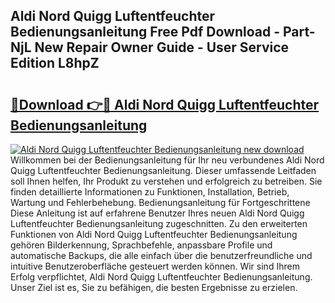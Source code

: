 ## Aldi Nord Quigg Luftentfeuchter Bedienungsanleitung Free Pdf Download - Part-NjL New Repair Owner Guide - User Service Edition L8hpZ

# <h2><a href="http://df5iw97.blite.top/?on=Aldi+Nord+Quigg+Luftentfeuchter+Bedienungsanleitung">🔗Download 👉🔴 Aldi Nord Quigg Luftentfeuchter Bedienungsanleitung</a></h2>

[![Aldi Nord Quigg Luftentfeuchter Bedienungsanleitung new download](https://i.imgur.com/lujVjoI.png)](http://df5iw97.blite.top/?on=Aldi+Nord+Quigg+Luftentfeuchter+Bedienungsanleitung)
Willkommen bei der Bedienungsanleitung für Ihr neu verbundenes Aldi Nord Quigg Luftentfeuchter Bedienungsanleitung. Dieser umfassende Leitfaden soll Ihnen helfen, Ihr Produkt zu verstehen und erfolgreich zu betreiben. Sie finden detaillierte Informationen zu Funktionen, Installation, Betrieb, Wartung und Fehlerbehebung. Bedienungsanleitung für Fortgeschrittene Diese Anleitung ist auf erfahrene Benutzer Ihres neuen Aldi Nord Quigg Luftentfeuchter Bedienungsanleitung zugeschnitten. Zu den erweiterten Funktionen von Aldi Nord Quigg Luftentfeuchter Bedienungsanleitung gehören Bilderkennung, Sprachbefehle, anpassbare Profile und automatische Backups, die alle einfach über die benutzerfreundliche und intuitive Benutzeroberfläche gesteuert werden können. Wir sind Ihrem Erfolg verpflichtet, Aldi Nord Quigg Luftentfeuchter Bedienungsanleitung. Unser Ziel ist es, Sie zu befähigen, die besten Ergebnisse zu erzielen.
